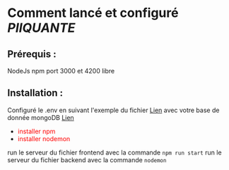 # Comment lancé et configuré *PIIQUANTE*

## **Prérequis** : 
NodeJs
npm
port 3000 et 4200 libre

## **Installation** :

Configuré le .env en suivant l'exemple du fichier [Lien](/backend/.envSample) avec votre base de donnée mongoDB [Lien](https://www.mongodb.com/)

- <span style="color:red">installer npm</span>
- <span style="color:red">installer nodemon</span>

run le serveur du fichier frontend avec la commande `npm run start` 
run le serveur du fichier backend avec la commande `nodemon`